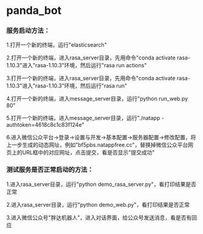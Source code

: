 # panda_bot

### 服务启动方法：

1.打开一个新的终端，运行"elasticsearch"

2.打开一个新的终端，进入rasa_server目录，先用命令"conda activate rasa-1.10.3"进入"rasa-1.10.3"环境，然后运行"rasa run actions"

3.打开一个新的终端，进入rasa_server目录，先用命令"conda activate rasa-1.10.3"进入"rasa-1.10.3"环境，然后运行"rasa run"

4.打开一个新的终端，进入message_server目录，运行"python run_web.py 80"

5.打开一个新的终端，进入message_server目录，运行"./natapp -authtoken=4618c8c1c83f124e"

6.进入微信公众平台->登录->设置与开发->基本配置->服务器配置->修改配置，将上一步生成的动态网址，例如"bf5pbs.natappfree.cc"，替换掉微信公众平台网页上的URL框中的对应网址，点击提交，看是否显示"提交成功"

### 测试服务是否正常启动的方法：

1.进入rasa_server目录，运行"python demo_rasa_server.py"，看打印结果是否正常

2.进入rasa_server目录，运行"python demo_web.py"，看打印结果是否正常

3.进入微信公众号"胖达机器人"，进入对话界面，给公众号发送消息，看是否有回应

